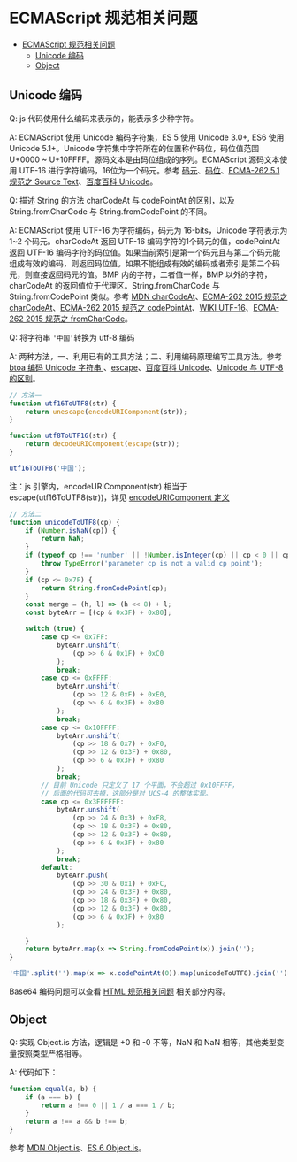 # ECMAScript 规范相关问题

<!-- TOC -->

- [ECMAScript 规范相关问题](#ecmascript-规范相关问题)
  - [Unicode 编码](#unicode-编码)
  - [Object](#object)

<!-- /TOC -->

## Unicode 编码

Q: js 代码使用什么编码来表示的，能表示多少种字符。

A: ECMAScript 使用 Unicode 编码字符集，ES 5 使用 Unicode 3.0+, ES6 使用 Unicode 5.1+。Unicode 字符集中字符所在的位置称作码位，码位值范围 U+0000 ~ U+10FFFF。源码文本是由码位组成的序列。ECMAScript 源码文本使用 UTF-16 进行字符编码，16位为一个码元。参考 [码元][code unit]、[码位][code point]、[ECMA-262 5.1 规范之 Source Text][ecma-262 5.1 source text]、[百度百科 Unicode][baike unicode]。


Q: 描述 String 的方法 charCodeAt 与 codePointAt 的区别，以及 String.fromCharCode 与 String.fromCodePoint 的不同。

A: ECMAScript 使用 UTF-16 为字符编码，码元为 16-bits，Unicode 字符表示为 1~2 个码元。charCodeAt 返回 UTF-16 编码字符的1个码元的值，codePointAt 返回  UTF-16 编码字符的码位值。如果当前索引是第一个码元且与第二个码元能组成有效的编码，则返回码位值。如果不能组成有效的编码或者索引是第二个码元，则直接返回码元的值。BMP 内的字符，二者值一样，BMP 以外的字符，charCodeAt 的返回值位于代理区。String.fromCharCode 与 String.fromCodePoint 类似。参考 [MDN charCodeAt][mdn charCodeAt]、[ECMA-262 2015 规范之 charCodeAt][ecma-262 2015 charCodeAt]、[ECMA-262 2015 规范之 codePointAt][ecma-262 2015 codePointAt]、[WIKI UTF-16][wiki UTF-16]、[ECMA-262 2015 规范之 fromCharCode][ecma-262 2015 fromCharCode]。


Q: 将字符串 `'中国'`转换为 utf-8 编码

A: 两种方法，一、利用已有的工具方法；二、利用编码原理编写工具方法。参考 [btoa 编码 Unicode 字符串 ][mdn btoa]、[escape][escape]、[百度百科 Unicode][baike unicode]、[Unicode 与 UTF-8 的区别][unicode & utf-8]。

```js
// 方法一
function utf16ToUTF8(str) {
    return unescape(encodeURIComponent(str));
}

function utf8ToUTF16(str) {
    return decodeURIComponent(escape(str));
}

utf16ToUTF8('中国');
```
注：js 引擎内，encodeURIComponent(str) 相当于 escape(utf16ToUTF8(str))，详见 [encodeURIComponent 定义][encodeURIComponent definition]

```js
// 方法二
function unicodeToUTF8(cp) {
    if (Number.isNaN(cp)) {
        return NaN;
    }
    if (typeof cp !== 'number' || !Number.isInteger(cp) || cp < 0 || cp > 0x7FFFFFFF) {
        throw TypeError('parameter cp is not a valid cp point');
    }
    if (cp <= 0x7F) {
        return String.fromCodePoint(cp);
    }
    const merge = (h, l) => (h << 8) + l;
    const byteArr = [(cp & 0x3F) + 0x80];

    switch (true) {
        case cp <= 0x7FF:
            byteArr.unshift(
                (cp >> 6 & 0x1F) + 0xC0
            );
            break;
        case cp <= 0xFFFF:
            byteArr.unshift(
                (cp >> 12 & 0xF) + 0xE0,
                (cp >> 6 & 0x3F) + 0x80
            );
            break;
        case cp <= 0x10FFFF:
            byteArr.unshift(
                (cp >> 18 & 0x7) + 0xF0,
                (cp >> 12 & 0x3F) + 0x80,
                (cp >> 6 & 0x3F) + 0x80
            );
            break;
        // 目前 Unicode 只定义了 17 个平面，不会超过 0x10FFFF，
        // 后面的代码可去掉，这部分是对 UCS-4 的整体实现。
        case cp <= 0x3FFFFFF:
            byteArr.unshift(
                (cp >> 24 & 0x3) + 0xF8,
                (cp >> 18 & 0x3F) + 0x80,
                (cp >> 12 & 0x3F) + 0x80,
                (cp >> 6 & 0x3F) + 0x80
            );
            break;
        default:
            byteArr.push(
                (cp >> 30 & 0x1) + 0xFC,
                (cp >> 24 & 0x3F) + 0x80,
                (cp >> 18 & 0x3F) + 0x80,
                (cp >> 12 & 0x3F) + 0x80,
                (cp >> 6 & 0x3F) + 0x80
            );

    }
    return byteArr.map(x => String.fromCodePoint(x)).join('');
}

'中国'.split('').map(x => x.codePointAt(0)).map(unicodeToUTF8).join('');
```

Base64 编码问题可以查看 [HTML 规范相关问题][html spec] 相关部分内容。


## Object

Q: 实现 Object.is 方法，逻辑是 +0 和 -0 不等，NaN 和 NaN 相等，其他类型变量按照类型严格相等。

A: 代码如下：
```js
function equal(a, b) {
    if (a === b) {
        return a !== 0 || 1 / a === 1 / b;
    }
    return a !== a && b !== b;
}
```

参考 [MDN Object.is][mdn Object.is]、[ES 6 Object.is][ecma-262 2015 Object.is]。


<!-- links -->
[mdn btoa]: https://developer.mozilla.org/zh-CN/docs/Web/API/WindowBase64/btoa#Unicode_字符串
[escape]: http://www.w3school.com.cn/jsref/jsref_escape.asp
[code unit]: https://zh.wikipedia.org/wiki/%E5%AD%97%E7%AC%A6%E7%BC%96%E7%A0%81#.E5.AD.97.E7.AC.A6.E9.9B.86.E3.80.81.E4.BB.A3.E7.A0.81.E9.A1.B5.EF.BC.8C.E4.B8.8E.E5.AD.97.E7.AC.A6.E6.98.A0.E5.B0.84
[code point]: https://zh.wikipedia.org/wiki/%E7%A0%81%E4%BD%8D
[ecma-262 5.1 source text]: http://ecma-international.org/ecma-262/5.1/#sec-6
[baike unicode]: http://baike.baidu.com/link?url=x4NrU5EeRTT_QhQlBExvAGMsbUgDjcyqBvoo7Gvl-073Shjui9IvHyVU4pgF1wsEZOgAzEUXMr0PXANhsZ4AGa
[unicode & utf-8]: https://www.zhihu.com/question/23374078
[encodeURIComponent definition]: http://www.ecma-international.org/ecma-262/6.0/#sec-encodeuricomponent-uricomponent
[mdn charCodeAt]: https://developer.mozilla.org/zh-CN/docs/Web/JavaScript/Reference/Global_Objects/String/charCodeAt
[ecma-262 2015 charCodeAt]: http://www.ecma-international.org/ecma-262/6.0/#sec-string.prototype.charcodeat
[ecma-262 2015 codePointAt]: http://www.ecma-international.org/ecma-262/6.0/#sec-string.prototype.codepointat
[ecma-262 2015 fromCharCode]: http://www.ecma-international.org/ecma-262/6.0/#sec-string.fromcharcode
[wiki UTF-16]: https://zh.wikipedia.org/wiki/UTF-16
[html spec]: ./html_spec.md
[mdn Object.is]: https://developer.mozilla.org/zh-CN/docs/Web/JavaScript/Reference/Global_Objects/Object/is
[ecma-262 2015 Object.is]: http://www.ecma-international.org/ecma-262/6.0/#sec-object.is